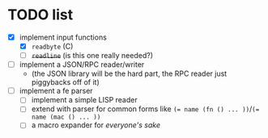 # TODO list

- [x] implement input functions
	- [x] `readbyte` (C)
	- [ ] ~~`readline`~~ (is this one really needed?)
- [ ] implement a JSON/RPC reader/writer
	- (the JSON library will be the hard part, the RPC reader just piggybacks off of it)
- [ ] implement a fe parser
	- [ ] implement a simple LISP reader
	- [ ] extend with parser for common forms like `(= name (fn () ... ))`/`(= name (mac () ... ))`
	- [ ] a macro expander for *everyone's sake*
